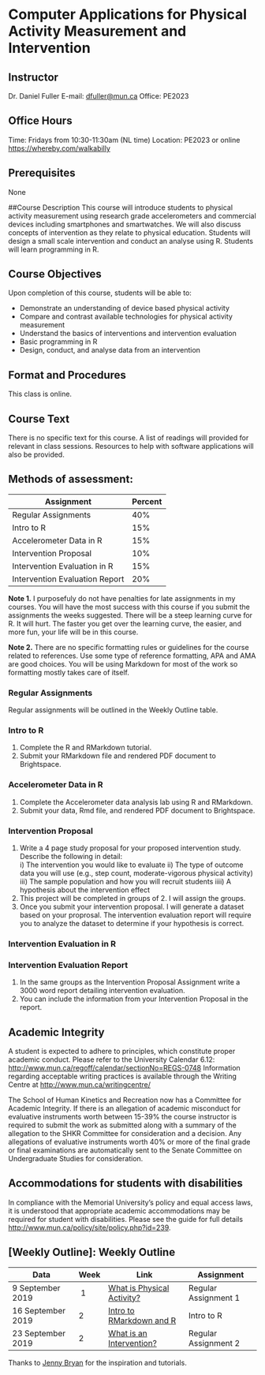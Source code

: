 # Computer Applications for Physical Activity Measurement and Intervention

## Instructor
Dr. Daniel Fuller
E-mail: dfuller@mun.ca
Office: PE2023

## Office Hours
Time: Fridays from 10:30-11:30am (NL time) 
Location: PE2023 or online https://whereby.com/walkabilly

## Prerequisites
None

##Course Description
This course will introduce students to physical activity measurement using research grade accelerometers and commercial devices including smartphones and smartwatches. We will also discuss concepts of intervention as they relate to physical education. Students will design a small scale intervention and conduct an analyse using R. Students will learn programming in R. 

## Course Objectives
Upon completion of this course, students will be able to: 
- Demonstrate an understanding of device based physical activity 
- Compare and contrast available technologies for physical activity measurement
- Understand the basics of interventions and intervention evaluation
- Basic programming in R 
- Design, conduct, and analyse data from an intervention

## Format and Procedures
This class is online. 

## Course Text
There is no specific text for this course. A list of readings will provided for relevant in class sessions. Resources to help with software applications will also be provided.

## Methods of assessment:

 Assignment | Percent
 ------------------------------------ | ---- 
 Regular Assignments | 40% 
 Intro to R | 15% 
 Accelerometer Data in R | 15% 
 Intervention Proposal | 10% 
 Intervention Evaluation in R | 15% 
 Intervention Evaluation	Report | 20% 

__Note 1.__ I purposefuly do not have penalties for late assignments in my courses. You will have the most success with this course if you submit the assignments the weeks suggested. There will be a steep learning curve for R. It will hurt. The faster you get over the learning curve, the easier, and more fun, your life will be in this course.  

__Note 2.__ There are no specific formatting rules or guidelines for the course related to references. Use some type of reference formatting, APA and AMA are good choices. You will be using Markdown for most of the work so formatting mostly takes care of itself. 

### Regular Assignments									
Regular assignments will be outlined in the Weekly Outline table. 

### Intro to R										
1. Complete the R and RMarkdown tutorial.
2. Submit your RMarkdown file and rendered PDF document to Brightspace. 

### Accelerometer Data in R
1. Complete the Accelerometer data analysis lab using R and RMarkdown.
2. Submit your data, Rmd file, and rendered PDF document to Brightspace. 

### Intervention Proposal
1. Write a 4 page study proposal for your proposed intervention study. Describe the following in detail:   
    i) The intervention you would like to evaluate
    ii) The type of outcome data you will use (e.g., step count, moderate-vigorous physical activity)
    iii) The sample population and how you will recruit students
    iiii) A hypothesis about the intervention effect 
2. This project will be completed in groups of 2. I will assign the groups. 
3. Once you submit your intervention proposal. I will generate a dataset based on your proprosal. The intervention evaluation report will require you to analyze the dataset to determine if your hypothesis is correct. 

### Intervention Evaluation in R

### Intervention Evaluation Report
1. In the same groups as the Intervention Proposal Assignment write a 3000 word report detailing intervention evaluation.
2. You can include the information from your Intervention Proposal in the report. 

## Academic Integrity
A student is expected to adhere to principles, which constitute proper academic conduct. Please refer to the University Calendar 6.12: http://www.mun.ca/regoff/calendar/sectionNo=REGS-0748 Information regarding acceptable writing practices is available through the Writing Centre at http://www.mun.ca/writingcentre/
 
The School of Human Kinetics and Recreation now has a Committee for Academic Integrity. If there is an allegation of academic misconduct for evaluative instruments worth between 15-39% the course instructor is required to submit the work as submitted along with a summary of the allegation to the SHKR Committee for consideration and a decision. Any allegations of evaluative instruments worth 40% or more of the final grade or final examinations are automatically sent to the Senate Committee on Undergraduate Studies for consideration.

## Accommodations for students with disabilities
In compliance with the Memorial University’s policy and equal access laws, it is understood that appropriate academic accommodations may be required for student with disabilities. Please see the guide for full details http://www.mun.ca/policy/site/policy.php?id=239. 

## [Weekly Outline]: Weekly Outline

Data | Week | Link | Assignment 
 ------------------------------------ | ---- | --- | ----
9 September 2019 | 1 | [What is Physical Activity?](https://github.com/walkabilly/HKR6130_MUN/blob/master/week1.md) | Regular Assignment 1 
16 September 2019 | 2 | [Intro to RMarkdown and R](https://github.com/walkabilly/HKR6130_MUN/blob/master/week2.md) | Intro to R 
23 September 2019 | 2 | [What is an Intervention?](https://github.com/walkabilly/HKR6130_MUN/blob/master/week3.md) | Regular Assignment 2 

Thanks to [Jenny Bryan](https://twitter.com/jennybryan) for the inspiration and tutorials. 
